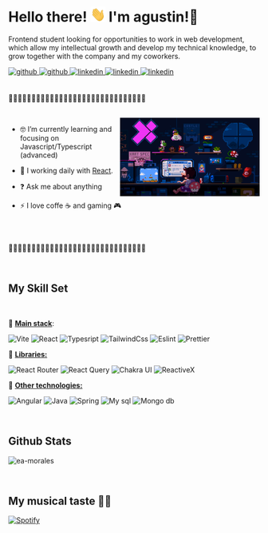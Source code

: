 # Hello there! <img src="./assets/wave.gif" width="30px" height="30px" />  I'm agustin!💜

Frontend student looking for opportunities to work in web development, which allow my intellectual growth and develop my technical knowledge, to grow together with the company and my coworkers.

<a href="mailto:eduardo.agustin.morales@gmail.com" target="_blank">
<img src=https://img.shields.io/badge/Gmail-D14836?style=flat-square&logo=gmail&logoColor=white alt=github style="margin-bottom: 5px;" />
</a>
<a href="https://github.com/EA-Morales" target="_blank">
<img src=https://img.shields.io/badge/github-%2324292e.svg?&style=flat-square&logo=github&logoColor=white alt=github style="margin-bottom: 5px;" />
</a>
<a href="https://linkedin.com/in/eduardo-agustin-morales" target="_blank">
<img src=https://img.shields.io/badge/linkedin-%231E77B5.svg?&style=flat-square&logo=linkedin&logoColor=white alt=linkedin style="margin-bottom: 5px;" />
</a>
<a href="https://discordapp.com/users/L3GOL4S#1616" target="_blank">
<img src=https://img.shields.io/badge/Discord-%235865F2.svg?style=flat-square&logo=discord&logoColor=white alt=linkedin style="margin-bottom: 5px;" />
</a>
<a href="https://agustinmorales-portfolio.vercel.app" target="_blank">
<img src=https://img.shields.io/static/v1?label=&message=Portfolio&color=D14836&logo=opera&style=flat-square alt=linkedin style="margin-bottom: 5px;" />
</a>

<br>
<br>

💜💜💜💜💜💜💜💜💜💜💜💜💜💜💜💜💜💜💜💜💜💜💜💜💜💜💜💜💜💜

<br>

<img align="right" alt="GIF" src="./assets/mario.gif" width="280px" />

- 🤓 I’m currently learning and focusing on Javascript/Typescript (advanced)

-  🌱 I working daily with [React](https://reactjs.org).


- ❓ Ask me about anything  


- ⚡ I love coffe ☕ and gaming 🎮

<br>
<br>

💜💜💜💜💜💜💜💜💜💜💜💜💜💜💜💜💜💜💜💜💜💜💜💜💜💜💜💜💜💜

<br>

## My Skill Set

<br>

💜 **<u>Main stack</u>**:

  ![Vite](https://img.shields.io/static/v1?label=tool&labelColor=353940&message=Vite&color=886ce4&logo=Vite&logoColor=61dafb) ![React](https://img.shields.io/static/v1?label=framework&labelColor=353940&message=React&color=886ce4&logo=React&logoColor=61dafb) ![Typesript](https://img.shields.io/static/v1?label=Language&labelColor=353940&message=Typescript&color=886ce4&logo=TypeScript&logoColor=61dafb) ![TailwindCss](https://img.shields.io/static/v1?label=library&labelColor=353940&message=Tailwind%20Css&color=886ce4&logo=TailwindCSS&logoColor=61dafb) ![Eslint](https://img.shields.io/static/v1?label=tool&labelColor=353940&message=Eslint&color=886ce4&logo=Eslint&logoColor=61dafb) ![Prettier](https://img.shields.io/static/v1?label=tool&labelColor=353940&message=Prettier&color=886ce4&logo=Prettier&logoColor=61dafb)

💜  **<u>Libraries:</u>**

  ![React Router](https://img.shields.io/static/v1?label=library&labelColor=353940&message=React%20Router&color=886ce4&logo=ReactRouter&logoColor=61dafb) ![React Query](https://img.shields.io/static/v1?label=library&labelColor=353940&message=React%20Query&color=886ce4&logo=ReactQuery&logoColor=61dafb) ![Chakra UI](https://img.shields.io/static/v1?label=library&labelColor=353940&message=Chakra%20UI&color=886ce4&logo=Chakraui&logoColor=61dafb) ![ReactiveX](https://img.shields.io/static/v1?label=library&labelColor=353940&message=ReactiveX&color=886ce4&logo=ReactiveX&logoColor=61dafb)

💜  **<u>Other technologies:</u>**

![Angular](https://img.shields.io/static/v1?label=framework&labelColor=282c34&message=Angular&color=886ce4&logo=Angular&logoColor=61dafb) ![Java](https://img.shields.io/static/v1?label=language&labelColor=282c34&message=Java&color=886ce4&logoColor=61dafb) ![Spring](https://img.shields.io/static/v1?label=framework&labelColor=282c34&message=Spring&color=886ce4&logo=Spring&logoColor=61dafb) ![My sql](https://img.shields.io/static/v1?label=database&labelColor=282c34&message=Mysql&color=886ce4&logo=Mysql&logoColor=61dafb) ![Mongo db](https://img.shields.io/static/v1?label=database&labelColor=282c34&message=Mongo%20db&color=886ce4&logo=Mongodb&logoColor=61dafb)

<br/>

## Github Stats

<p><img src="https://github-readme-stats.vercel.app/api/top-langs?username=ea-morales&show_icons=true&locale=en&layout=compact&theme=dracula&hide_border=true" alt="ea-morales" /></p>

<br>

## My musical taste 🕺🏻

[![Spotify](https://spotify-profile-ashy.vercel.app/api/spotify)](https://open.spotify.com/user/USER_NAME)
  
<!-- LINKS -->
[website]: https://portfolio-argentina-programa.web.app/
[linkedin]: https://www.linkedin.com/in/eduardo-agustin-morales/
